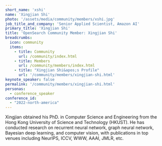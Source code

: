```yaml
---
short_name: 'xshi'
name: 'Xingjian Shi'
photo: '/assets/media/community/members/xshi.jpg'
job_title_and_company: 'Senior Applied Scientist, Amazon AI'
primary_title: 'Xingjian Shi'
title: 'OpenSearch Community Member: Xingjian Shi'
breadcrumbs:
  icon: community
  items:
    - title: Community
      url: /community/index.html
    - title: Members
      url: /community/members/index.html
    - title: "Xingjian Shi&apos;s Profile"
      url: '/community/members/xingjian-shi.html'
keynote_speaker: false
permalink: '/community/members/xingjian-shi.html'
personas:
  - conference_speaker
conference_id:
  - "2022-north-america"
---
```

Xingjian obtained his PhD. in Computer Science and Engineering from the Hong Kong University of Science and Technology (HKUST). He has conducted research on recurrent neural network, graph neural network, Bayesian deep learning, and computer vision, with publications in top venues including NeurIPS, ICCV, WWW, AAAI, JMLR, etc.
